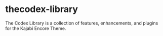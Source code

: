 # thecodex-library
The Codex Library is a collection of features, enhancements, and plugins for the Kajabi Encore Theme.
